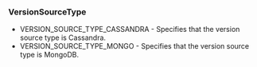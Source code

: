 ### VersionSourceType
- VERSION_SOURCE_TYPE_CASSANDRA - Specifies that the version source type is Cassandra.
- VERSION_SOURCE_TYPE_MONGO - Specifies that the version source type is MongoDB.
